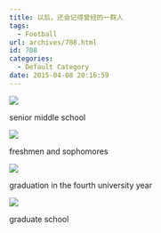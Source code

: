 ```yaml
---
title: 以后，还会记得曾经的一群人
tags:
  - Football
url: archives/708.html
id: 708
categories:
  - Default Category
date: 2015-04-08 20:16:59
---
```


![](/wp/f4w/2020/2015-04-08-football/2011team1.jpeg) 

senior middle school 

![](/wp/f4w/2020/2015-04-08-football/2009team2.jpeg) 

freshmen and sophomores 

![](/wp/f4w/2020/2015-04-08-football/2012team3.jpg) 

graduation in the fourth university year 

![](/wp/f4w/2020/2015-04-08-football/2014team4.jpg) 

graduate school